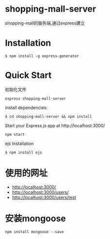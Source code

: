 # shopping-mall-server
shopping-mall的服务端,通过express建立
# Installation
```
$ npm install -g express-generator
```
# Quick Start
初始化文件
```
express shopping-mall-server
```
install dependencies:
```
$ cd shopping-mall-server && npm install
```
Start your Express.js app at http://localhost:3000/
```
npm start
```
ejs Installation
```
$ npm install ejs
```
# 使用的网址
* [http://localhost:3000/](http://localhost:3000/)
* [http://localhost:3000/users/](http://localhost:3000/users/)
* [http://localhost:3000/users/test](http://localhost:3000/users/test)

# 安装mongoose
```
npm install mongoose --save
```